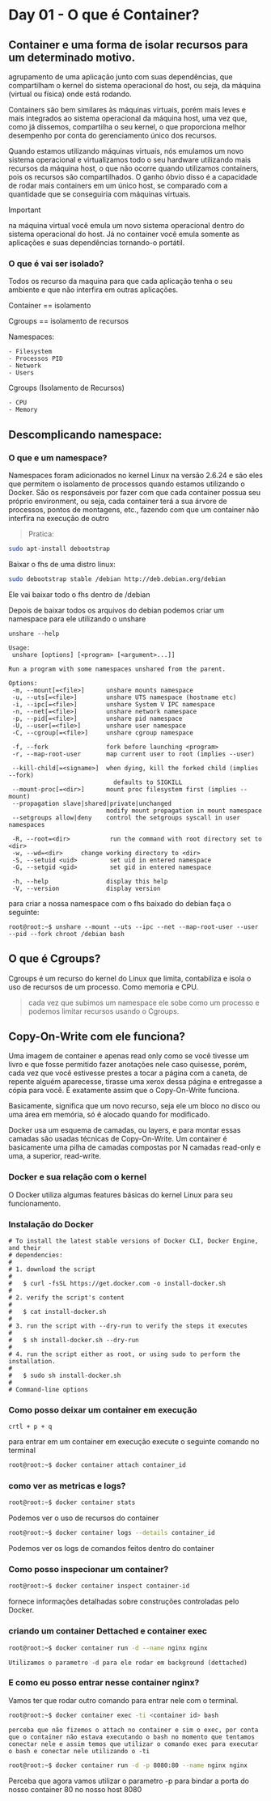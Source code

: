 # Day 01 - O que é Container?

## Container e uma forma de isolar recursos para um determinado motivo.
 
agrupamento de uma aplicação junto com suas dependências, que compartilham o kernel do sistema operacional do host, ou seja, da máquina (virtual ou física) onde está rodando.

Containers são bem similares às máquinas virtuais, porém mais leves e mais integrados ao sistema operacional da máquina host, uma vez que, como já dissemos, compartilha o seu kernel, o que proporciona melhor desempenho por conta do gerenciamento único dos recursos.

Quando estamos utilizando máquinas virtuais, nós emulamos um novo sistema operacional e virtualizamos todo o seu hardware utilizando mais recursos da máquina host, o que não ocorre quando utilizamos containers, pois os recursos são compartilhados. O ganho óbvio disso é a capacidade de rodar mais containers em um único host, se comparado com a quantidade que se conseguiria com máquinas virtuais.

> [!IMPORTANT] 
> na máquina virtual você emula um novo sistema operacional dentro do sistema operacional do host. Já no container você emula somente as aplicações e suas dependências tornando-o portátil.

### O que é vai ser isolado?

Todos os recurso da maquina para que cada aplicação tenha o seu ambiente e que não interfira em outras aplicações.

Container == isolamento 

Cgroups == isolamento de recursos

Namespaces:

    - Filesystem
    - Processos PID
    - Network
    - Users

Cgroups (Isolamento de Recursos)

    - CPU
    - Memory

## Descomplicando namespace:

### O que e um namespace?

Namespaces foram adicionados no kernel Linux na versão 2.6.24 e são eles que permitem o isolamento de processos quando estamos utilizando o Docker. São os responsáveis por fazer com que cada container possua seu próprio environment, ou seja, cada container terá a sua árvore de processos, pontos de montagens, etc., fazendo com que um container não interfira na execução de outro

>Pratica:

```bash
sudo apt-install debootstrap
```

Baixar o fhs de uma distro linux:

```bash
sudo debootstrap stable /debian http://deb.debian.org/debian
```
Ele vai baixar todo o fhs dentro de /debian

Depois de baixar todos os arquivos do debian podemos criar um namespace para ele utilizando o unshare

```
unshare --help

Usage:
 unshare [options] [<program> [<argument>...]]

Run a program with some namespaces unshared from the parent.

Options:
 -m, --mount[=<file>]      unshare mounts namespace
 -u, --uts[=<file>]        unshare UTS namespace (hostname etc)
 -i, --ipc[=<file>]        unshare System V IPC namespace
 -n, --net[=<file>]        unshare network namespace
 -p, --pid[=<file>]        unshare pid namespace
 -U, --user[=<file>]       unshare user namespace
 -C, --cgroup[=<file>]     unshare cgroup namespace

 -f, --fork                fork before launching <program>
 -r, --map-root-user       map current user to root (implies --user)

 --kill-child[=<signame>]  when dying, kill the forked child (implies --fork)
                             defaults to SIGKILL
 --mount-proc[=<dir>]      mount proc filesystem first (implies --mount)
 --propagation slave|shared|private|unchanged
                           modify mount propagation in mount namespace
 --setgroups allow|deny    control the setgroups syscall in user namespaces

 -R, --root=<dir>           run the command with root directory set to <dir>
 -w, --wd=<dir>     change working directory to <dir>
 -S, --setuid <uid>         set uid in entered namespace
 -G, --setgid <gid>         set gid in entered namespace

 -h, --help                display this help
 -V, --version             display version

```

para criar a nossa namespace com o fhs baixado do debian faça o seguinte:

```
root@root:~$ unshare --mount --uts --ipc --net --map-root-user --user --pid --fork chroot /debian bash
```

## O que é Cgroups?

Cgroups é um recurso do kernel do Linux que limita, contabiliza e isola o uso de recursos de um processo. Como memoria e CPU.

> cada vez que subimos um namespace ele sobe como um processo e podemos limitar recursos usando o Cgroups.


## Copy-On-Write com ele funciona?

Uma imagem de container e apenas read only
como se você tivesse um livro e que fosse permitido fazer anotações nele caso quisesse, porém, cada vez que você estivesse prestes a tocar a página com a caneta, de repente alguém aparecesse, tirasse uma xerox dessa página e entregasse a cópia para você. É exatamente assim que o Copy-On-Write funciona.

Basicamente, significa que um novo recurso, seja ele um bloco no disco ou uma área em memória, só é alocado quando for modificado.

Docker usa um esquema de camadas, ou layers, e para montar essas camadas são usadas técnicas de Copy-On-Write. Um container é basicamente uma pilha de camadas compostas por N camadas read-only e uma, a superior, read-write.


### Docker e sua relação com o kernel

O Docker utiliza algumas features básicas do kernel Linux para seu funcionamento.

### Instalação do Docker

```
# To install the latest stable versions of Docker CLI, Docker Engine, and their
# dependencies:
#
# 1. download the script
#
#   $ curl -fsSL https://get.docker.com -o install-docker.sh
#
# 2. verify the script's content
#
#   $ cat install-docker.sh
#
# 3. run the script with --dry-run to verify the steps it executes
#
#   $ sh install-docker.sh --dry-run
#
# 4. run the script either as root, or using sudo to perform the installation.
#
#   $ sudo sh install-docker.sh
#
# Command-line options
```

### Como posso deixar um container em execução

`crtl + p + q`

para entrar em um container em execução execute o seguinte comando no terminal

``` bash
root@root:~$ docker container attach container_id
```

### como ver as metricas e logs?

``` bash
root@root:~$ docker container stats
```
Podemos ver o uso de recursos do container 

``` bash
root@root:~$ docker container logs --details container_id
```
Podemos ver os logs de comandos feitos dentro do container


### Como posso inspecionar um container?

``` bash
root@root:~$ docker container inspect container-id
```

fornece informações detalhadas sobre construções controladas pelo Docker.


### criando um container Dettached e container exec

``` bash
root@root:~$ docker container run -d --name nginx nginx
```
`Utilizamos o parametro -d para ele rodar em background (dettached)`

### E como eu posso entrar nesse container nginx? 

Vamos ter que rodar outro comando para entrar nele com o terminal.

``` bash
root@root:~$ docker container exec -ti <container id> bash
```
`perceba que não fizemos o attach no container e sim o exec, por conta que o container não estava executando o bash no momento que tentamos conectar nele e assim temos que utilizar o comando exec para executar o bash e conectar nele utilizando o -ti`

``` bash
root@root:~$ docker container run -d -p 8080:80 --name nginx nginx
```
Perceba que agora vamos utilizar o parametro -p para bindar a porta do nosso container 80 no nosso host 8080
